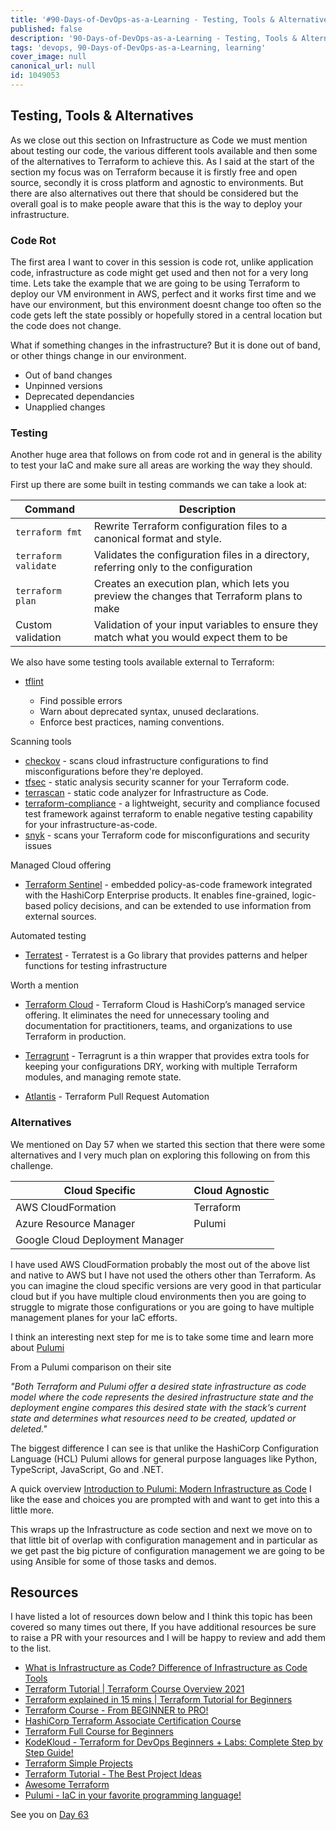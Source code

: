 ```yaml
---
title: '#90-Days-of-DevOps-as-a-Learning - Testing, Tools & Alternatives - Day 62'
published: false
description: '90-Days-of-DevOps-as-a-Learning - Testing, Tools & Alternatives'
tags: 'devops, 90-Days-of-DevOps-as-a-Learning, learning'
cover_image: null
canonical_url: null
id: 1049053
---
```

## Testing, Tools & Alternatives

As we close out this section on Infrastructure as Code we must mention about testing our code, the various different tools available and then some of the alternatives to Terraform to achieve this. As I said at the start of the section my focus was on Terraform because it is firstly free and open source, secondly it is cross platform and agnostic to environments. But there are also alternatives out there that should be considered but the overall goal is to make people aware that this is the way to deploy your infrastructure. 

### Code Rot 

The first area I want to cover in this session is code rot, unlike application code, infrastructure as code might get used and then not for a very long time. Lets take the example that we are going to be using Terraform to deploy our VM environment in AWS, perfect and it works first time and we have our environment, but this environment doesnt change too often so the code gets left the state possibly or hopefully stored in a central location but the code does not change. 

What if something changes in the infrastructure? But it is done out of band, or other things change in our environment. 

- Out of band changes 
- Unpinned versions 
- Deprecated dependancies 
- Unapplied changes 

### Testing 

Another huge area that follows on from code rot and in general is the ability to test your IaC and make sure all areas are working the way they should. 

First up there are some built in testing commands we can take a look at: 

| Command               | Description                                                                                | 
| --------------------- | ------------------------------------------------------------------------------------------ |
| `terraform fmt`       | Rewrite Terraform configuration files to a canonical format and style.                     | 
| `terraform validate`  | Validates the configuration files in a directory, referring only to the configuration      | 
| `terraform plan`      | Creates an execution plan, which lets you preview the changes that Terraform plans to make | 
| Custom validation     | Validation of your input variables to ensure they match what you would expect them to be   |

We also have some testing tools available external to Terraform: 

- [tflint](https://github.com/terraform-linters/tflint)

    - Find possible errors
    - Warn about deprecated syntax, unused declarations.
    - Enforce best practices, naming conventions.

Scanning tools 

- [checkov](https://www.checkov.io/) - scans cloud infrastructure configurations to find misconfigurations before they're deployed.
- [tfsec](https://aquasecurity.github.io/tfsec/v1.4.2/) - static analysis security scanner for your Terraform code.
- [terrascan](https://github.com/accurics/terrascan) - static code analyzer for Infrastructure as Code.
- [terraform-compliance](https://terraform-compliance.com/) - a lightweight, security and compliance focused test framework against terraform to enable negative testing capability for your infrastructure-as-code.
- [snyk](https://docs.snyk.io/products/snyk-infrastructure-as-code/scan-terraform-files/scan-and-fix-security-issues-in-terraform-files) - scans your Terraform code for misconfigurations and security issues 

Managed Cloud offering 

- [Terraform Sentinel](https://www.terraform.io/cloud-docs/sentinel) - embedded policy-as-code framework integrated with the HashiCorp Enterprise products. It enables fine-grained, logic-based policy decisions, and can be extended to use information from external sources.

Automated testing

- [Terratest](https://terratest.gruntwork.io/) - Terratest is a Go library that provides patterns and helper functions for testing infrastructure

Worth a mention 

- [Terraform Cloud](https://cloud.hashicorp.com/products/terraform) - Terraform Cloud is HashiCorp’s managed service offering. It eliminates the need for unnecessary tooling and documentation for practitioners, teams, and organizations to use Terraform in production.

- [Terragrunt](https://terragrunt.gruntwork.io/) - Terragrunt is a thin wrapper that provides extra tools for keeping your configurations DRY, working with multiple Terraform modules, and managing remote state. 

- [Atlantis](https://www.runatlantis.io/) -  Terraform Pull Request Automation 

### Alternatives 

We mentioned on Day 57 when we started this section that there were some alternatives and I very much plan on exploring this following on from this challenge. 

| Cloud Specific                  | Cloud Agnostic | 
| ------------------------------- | -------------- |
| AWS CloudFormation              | Terraform      | 
| Azure Resource Manager          | Pulumi         | 
| Google Cloud Deployment Manager |                | 

I have used AWS CloudFormation probably the most out of the above list and native to AWS but I have not used the others other than Terraform. As you can imagine the cloud specific versions are very good in that particular cloud but if you have multiple cloud environments then you are going to struggle to migrate those configurations or you are going to have multiple management planes for your IaC efforts. 

I think an interesting next step for me is to take some time and learn more about [Pulumi](https://www.pulumi.com/) 
 
From a Pulumi comparison on their site 

*"Both Terraform and Pulumi offer a desired state infrastructure as code model where the code represents the desired infrastructure state and the deployment engine compares this desired state with the stack’s current state and determines what resources need to be created, updated or deleted."*

The biggest difference I can see is that unlike the HashiCorp Configuration Language (HCL) Pulumi allows for general purpose languages like Python, TypeScript, JavaScript, Go and .NET. 

A quick overview [Introduction to Pulumi: Modern Infrastructure as Code](https://www.youtube.com/watch?v=QfJTJs24-JM) I like the ease and choices you are prompted with and want to get into this a little more. 

This wraps up the Infrastructure as code section and next we move on to that little bit of overlap with configuration management and in particular as we get past the big picture of configuration management we are going to be using Ansible for some of those tasks and demos. 

## Resources 
I have listed a lot of resources down below and I think this topic has been covered so many times out there, If you have additional resources be sure to raise a PR with your resources and I will be happy to review and add them to the list. 

- [What is Infrastructure as Code? Difference of Infrastructure as Code Tools ](https://www.youtube.com/watch?v=POPP2WTJ8es)
- [Terraform Tutorial | Terraform Course Overview 2021](https://www.youtube.com/watch?v=m3cKkYXl-8o)
- [Terraform explained in 15 mins | Terraform Tutorial for Beginners ](https://www.youtube.com/watch?v=l5k1ai_GBDE)
- [Terraform Course - From BEGINNER to PRO!](https://www.youtube.com/watch?v=7xngnjfIlK4&list=WL&index=141&t=16s)
- [HashiCorp Terraform Associate Certification Course](https://www.youtube.com/watch?v=V4waklkBC38&list=WL&index=55&t=111s)
- [Terraform Full Course for Beginners](https://www.youtube.com/watch?v=EJ3N-hhiWv0&list=WL&index=39&t=27s)
- [KodeKloud -  Terraform for DevOps Beginners + Labs: Complete Step by Step Guide!](https://www.youtube.com/watch?v=YcJ9IeukJL8&list=WL&index=16&t=11s)
- [Terraform Simple Projects](https://terraform.joshuajebaraj.com/)
- [Terraform Tutorial - The Best Project Ideas](https://www.youtube.com/watch?v=oA-pPa0vfks)
- [Awesome Terraform](https://github.com/shuaibiyy/awesome-terraform)
- [Pulumi - IaC in your favorite programming language!](https://www.youtube.com/watch?v=vIjeiDcsR3Q&t=51s)

See you on [Day 63](day63.md)
